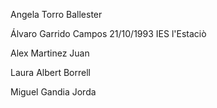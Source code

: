 
Angela Torro Ballester

Álvaro Garrido Campos 21/10/1993 IES l'Estaciò

Alex Martinez Juan

Laura Albert Borrell

Miguel Gandia Jorda

